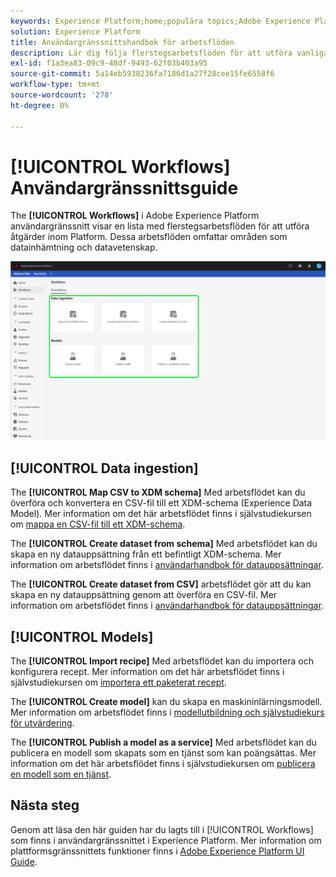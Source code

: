 ```yaml
---
keywords: Experience Platform;home;populära topics;Adobe Experience Platform;user guide;ui guide;workflows ui guide;workflows;workflows;user guide;
solution: Experience Platform
title: Användargränssnittshandbok för arbetsflöden
description: Lär dig följa flerstegsarbetsflöden för att utföra vanliga åtgärder i Adobe Experience Platform användargränssnitt.
exl-id: f1a3ea83-09c9-48df-9493-62f03b403a95
source-git-commit: 5a14eb5938236fa7186d1a27f28cee15fe6558f6
workflow-type: tm+mt
source-wordcount: '278'
ht-degree: 0%

---
```


# [!UICONTROL Workflows] Användargränssnittsguide

The **[!UICONTROL Workflows]** i Adobe Experience Platform användargränssnitt visar en lista med flerstegsarbetsflöden för att utföra åtgärder inom Platform. Dessa arbetsflöden omfattar områden som datainhämtning och datavetenskap.

![arbetsflöden](./images/workflows/workflows.png)

## [!UICONTROL Data ingestion]

The **[!UICONTROL Map CSV to XDM schema]** Med arbetsflödet kan du överföra och konvertera en CSV-fil till ett XDM-schema (Experience Data Model). Mer information om det här arbetsflödet finns i självstudiekursen om [mappa en CSV-fil till ett XDM-schema](../ingestion/tutorials/map-csv/overview.md).

The **[!UICONTROL Create dataset from schema]** Med arbetsflödet kan du skapa en ny datauppsättning från ett befintligt XDM-schema. Mer information om arbetsflödet finns i [användarhandbok för datauppsättningar](../catalog/datasets/user-guide.md#schema).

The **[!UICONTROL Create dataset from CSV]** arbetsflödet gör att du kan skapa en ny datauppsättning genom att överföra en CSV-fil. Mer information om arbetsflödet finns i [användarhandbok för datauppsättningar](../catalog/datasets/user-guide.md#csv).

## [!UICONTROL Models]

The **[!UICONTROL Import recipe]** Med arbetsflödet kan du importera och konfigurera recept. Mer information om det här arbetsflödet finns i självstudiekursen om [importera ett paketerat recept](../data-science-workspace/models-recipes/import-packaged-recipe-ui.md).

The **[!UICONTROL Create model]** kan du skapa en maskininlärningsmodell. Mer information om arbetsflödet finns i [modellutbildning och självstudiekurs för utvärdering](../data-science-workspace/models-recipes/train-evaluate-model-ui.md).

The **[!UICONTROL Publish a model as a service]** Med arbetsflödet kan du publicera en modell som skapats som en tjänst som kan poängsättas. Mer information om det här arbetsflödet finns i självstudiekursen om [publicera en modell som en tjänst](../data-science-workspace/models-recipes/publish-model-service-ui.md).

## Nästa steg

Genom att läsa den här guiden har du lagts till i [!UICONTROL Workflows] som finns i användargränssnittet i Experience Platform. Mer information om plattformsgränssnittets funktioner finns i [Adobe Experience Platform UI Guide](ui-guide.md).
